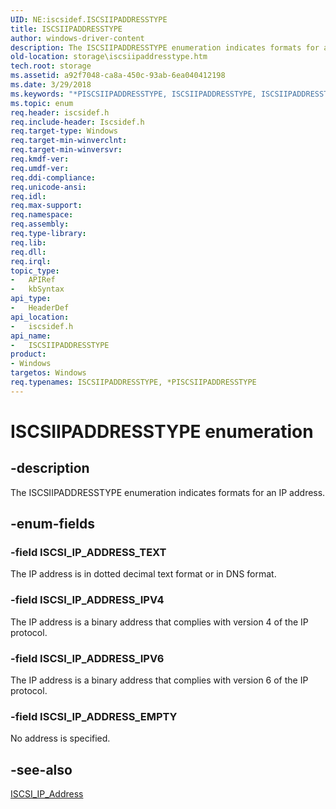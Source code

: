 ```yaml
---
UID: NE:iscsidef.ISCSIIPADDRESSTYPE
title: ISCSIIPADDRESSTYPE
author: windows-driver-content
description: The ISCSIIPADDRESSTYPE enumeration indicates formats for an IP address.
old-location: storage\iscsiipaddresstype.htm
tech.root: storage
ms.assetid: a92f7048-ca8a-450c-93ab-6ea040412198
ms.date: 3/29/2018
ms.keywords: "*PISCSIIPADDRESSTYPE, ISCSIIPADDRESSTYPE, ISCSIIPADDRESSTYPE enumeration [Storage Devices], ISCSI_IP_ADDRESS_EMPTY, ISCSI_IP_ADDRESS_IPV4, ISCSI_IP_ADDRESS_IPV6, ISCSI_IP_ADDRESS_TEXT, PISCSIIPADDRESSTYPE, PISCSIIPADDRESSTYPE enumeration pointer [Storage Devices], iscsidef/ISCSIIPADDRESSTYPE, iscsidef/ISCSI_IP_ADDRESS_EMPTY, iscsidef/ISCSI_IP_ADDRESS_IPV4, iscsidef/ISCSI_IP_ADDRESS_IPV6, iscsidef/ISCSI_IP_ADDRESS_TEXT, iscsidef/PISCSIIPADDRESSTYPE, storage.iscsiipaddresstype, structs-iSCSI_3e947807-84e7-4886-aae9-95b8d1b508ab.xml"
ms.topic: enum
req.header: iscsidef.h
req.include-header: Iscsidef.h
req.target-type: Windows
req.target-min-winverclnt: 
req.target-min-winversvr: 
req.kmdf-ver: 
req.umdf-ver: 
req.ddi-compliance: 
req.unicode-ansi: 
req.idl: 
req.max-support: 
req.namespace: 
req.assembly: 
req.type-library: 
req.lib: 
req.dll: 
req.irql: 
topic_type:
-	APIRef
-	kbSyntax
api_type:
-	HeaderDef
api_location:
-	iscsidef.h
api_name:
-	ISCSIIPADDRESSTYPE
product:
- Windows
targetos: Windows
req.typenames: ISCSIIPADDRESSTYPE, *PISCSIIPADDRESSTYPE
---
```


# ISCSIIPADDRESSTYPE enumeration


## -description


The ISCSIIPADDRESSTYPE enumeration indicates formats for an IP address.


## -enum-fields




### -field ISCSI_IP_ADDRESS_TEXT

The IP address is in dotted decimal text format or in DNS format.


### -field ISCSI_IP_ADDRESS_IPV4

The IP address is a binary address that complies with version 4 of the IP protocol.


### -field ISCSI_IP_ADDRESS_IPV6

The IP address is a binary address that complies with version 6 of the IP protocol.


### -field ISCSI_IP_ADDRESS_EMPTY

No address is specified.


## -see-also




<a href="https://msdn.microsoft.com/library/windows/hardware/ff561536">ISCSI_IP_Address</a>
 

 


